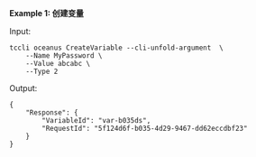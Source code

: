 **Example 1: 创建变量**



Input: 

```
tccli oceanus CreateVariable --cli-unfold-argument  \
    --Name MyPassword \
    --Value abcabc \
    --Type 2
```

Output: 
```
{
    "Response": {
        "VariableId": "var-b035ds",
        "RequestId": "5f124d6f-b035-4d29-9467-dd62eccdbf23"
    }
}
```

